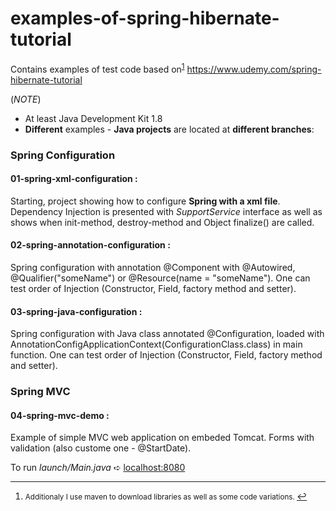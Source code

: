 # examples-of-spring-hibernate-tutorial
Contains examples of test code based on<sup id="a1">[1](#f1)</sup> https://www.udemy.com/spring-hibernate-tutorial

(*NOTE*) 
- At least Java Development Kit 1.8
- **Different** examples - **Java projects** are located at **different branches**:

### Spring Configuration
#### 01-spring-xml-configuration :
   Starting, project showing how to configure **Spring with a xml file**.
   Dependency Injection is presented with *SupportService* interface as well as shows when
   init-method, destroy-method and Object finalize() are called.

#### 02-spring-annotation-configuration :
   Spring configuration with annotation @Component with @Autowired, @Qualifier("someName") or @Resource(name = "someName").
   One can test order of Injection (Constructor, Field, factory method and setter).

#### 03-spring-java-configuration :
   Spring configuration with Java class annotated @Configuration, loaded with 
   AnnotationConfigApplicationContext(ConfigurationClass.class) in main function.
   One can test order of Injection (Constructor, Field, factory method and setter).
   
### Spring MVC
#### 04-spring-mvc-demo :
   Example of simple MVC web application on embeded Tomcat.
   Forms with validation (also custome one - @StartDate).
   
   To run *launch/Main.java*  ➪  [localhost:8080](http://localhost:8080)

   

___
1. <small id="f1"> Additionaly I use maven to download libraries as well as some code variations.  </small> [↩](#a1)
